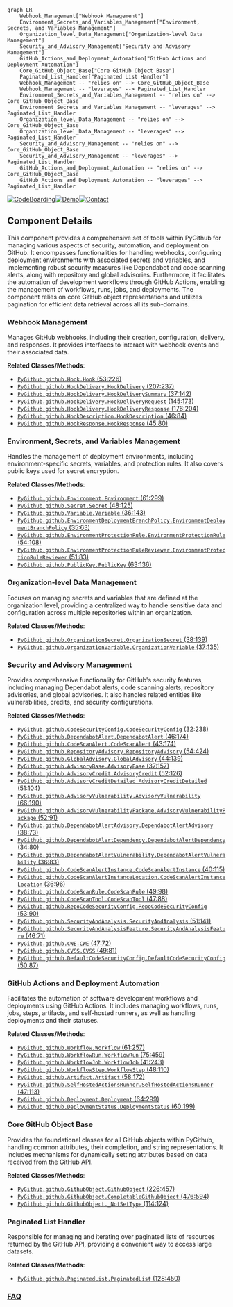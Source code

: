 ```mermaid
graph LR
    Webhook_Management["Webhook Management"]
    Environment_Secrets_and_Variables_Management["Environment, Secrets, and Variables Management"]
    Organization_level_Data_Management["Organization-level Data Management"]
    Security_and_Advisory_Management["Security and Advisory Management"]
    GitHub_Actions_and_Deployment_Automation["GitHub Actions and Deployment Automation"]
    Core_GitHub_Object_Base["Core GitHub Object Base"]
    Paginated_List_Handler["Paginated List Handler"]
    Webhook_Management -- "relies on" --> Core_GitHub_Object_Base
    Webhook_Management -- "leverages" --> Paginated_List_Handler
    Environment_Secrets_and_Variables_Management -- "relies on" --> Core_GitHub_Object_Base
    Environment_Secrets_and_Variables_Management -- "leverages" --> Paginated_List_Handler
    Organization_level_Data_Management -- "relies on" --> Core_GitHub_Object_Base
    Organization_level_Data_Management -- "leverages" --> Paginated_List_Handler
    Security_and_Advisory_Management -- "relies on" --> Core_GitHub_Object_Base
    Security_and_Advisory_Management -- "leverages" --> Paginated_List_Handler
    GitHub_Actions_and_Deployment_Automation -- "relies on" --> Core_GitHub_Object_Base
    GitHub_Actions_and_Deployment_Automation -- "leverages" --> Paginated_List_Handler
```
[![CodeBoarding](https://img.shields.io/badge/Generated%20by-CodeBoarding-9cf?style=flat-square)](https://github.com/CodeBoarding/GeneratedOnBoardings)[![Demo](https://img.shields.io/badge/Try%20our-Demo-blue?style=flat-square)](https://www.codeboarding.org/demo)[![Contact](https://img.shields.io/badge/Contact%20us%20-%20contact@codeboarding.org-lightgrey?style=flat-square)](mailto:contact@codeboarding.org)

## Component Details

This component provides a comprehensive set of tools within PyGithub for managing various aspects of security, automation, and deployment on GitHub. It encompasses functionalities for handling webhooks, configuring deployment environments with associated secrets and variables, and implementing robust security measures like Dependabot and code scanning alerts, along with repository and global advisories. Furthermore, it facilitates the automation of development workflows through GitHub Actions, enabling the management of workflows, runs, jobs, and deployments. The component relies on core GitHub object representations and utilizes pagination for efficient data retrieval across all its sub-domains.

### Webhook Management
Manages GitHub webhooks, including their creation, configuration, delivery, and responses. It provides interfaces to interact with webhook events and their associated data.


**Related Classes/Methods**:

- <a href="https://github.com/PyGithub/PyGithub/blob/master/github/Hook.py#L53-L226" target="_blank" rel="noopener noreferrer">`PyGithub.github.Hook.Hook` (53:226)</a>
- <a href="https://github.com/PyGithub/PyGithub/blob/master/github/HookDelivery.py#L207-L237" target="_blank" rel="noopener noreferrer">`PyGithub.github.HookDelivery.HookDelivery` (207:237)</a>
- <a href="https://github.com/PyGithub/PyGithub/blob/master/github/HookDelivery.py#L37-L142" target="_blank" rel="noopener noreferrer">`PyGithub.github.HookDelivery.HookDeliverySummary` (37:142)</a>
- <a href="https://github.com/PyGithub/PyGithub/blob/master/github/HookDelivery.py#L145-L173" target="_blank" rel="noopener noreferrer">`PyGithub.github.HookDelivery.HookDeliveryRequest` (145:173)</a>
- <a href="https://github.com/PyGithub/PyGithub/blob/master/github/HookDelivery.py#L176-L204" target="_blank" rel="noopener noreferrer">`PyGithub.github.HookDelivery.HookDeliveryResponse` (176:204)</a>
- <a href="https://github.com/PyGithub/PyGithub/blob/master/github/HookDescription.py#L46-L84" target="_blank" rel="noopener noreferrer">`PyGithub.github.HookDescription.HookDescription` (46:84)</a>
- <a href="https://github.com/PyGithub/PyGithub/blob/master/github/HookResponse.py#L45-L80" target="_blank" rel="noopener noreferrer">`PyGithub.github.HookResponse.HookResponse` (45:80)</a>


### Environment, Secrets, and Variables Management
Handles the management of deployment environments, including environment-specific secrets, variables, and protection rules. It also covers public keys used for secret encryption.


**Related Classes/Methods**:

- <a href="https://github.com/PyGithub/PyGithub/blob/master/github/Environment.py#L61-L299" target="_blank" rel="noopener noreferrer">`PyGithub.github.Environment.Environment` (61:299)</a>
- <a href="https://github.com/PyGithub/PyGithub/blob/master/github/Secret.py#L48-L125" target="_blank" rel="noopener noreferrer">`PyGithub.github.Secret.Secret` (48:125)</a>
- <a href="https://github.com/PyGithub/PyGithub/blob/master/github/Variable.py#L36-L143" target="_blank" rel="noopener noreferrer">`PyGithub.github.Variable.Variable` (36:143)</a>
- <a href="https://github.com/PyGithub/PyGithub/blob/master/github/EnvironmentDeploymentBranchPolicy.py#L35-L63" target="_blank" rel="noopener noreferrer">`PyGithub.github.EnvironmentDeploymentBranchPolicy.EnvironmentDeploymentBranchPolicy` (35:63)</a>
- <a href="https://github.com/PyGithub/PyGithub/blob/master/github/EnvironmentProtectionRule.py#L54-L108" target="_blank" rel="noopener noreferrer">`PyGithub.github.EnvironmentProtectionRule.EnvironmentProtectionRule` (54:108)</a>
- <a href="https://github.com/PyGithub/PyGithub/blob/master/github/EnvironmentProtectionRuleReviewer.py#L51-L83" target="_blank" rel="noopener noreferrer">`PyGithub.github.EnvironmentProtectionRuleReviewer.EnvironmentProtectionRuleReviewer` (51:83)</a>
- <a href="https://github.com/PyGithub/PyGithub/blob/master/github/PublicKey.py#L63-L136" target="_blank" rel="noopener noreferrer">`PyGithub.github.PublicKey.PublicKey` (63:136)</a>


### Organization-level Data Management
Focuses on managing secrets and variables that are defined at the organization level, providing a centralized way to handle sensitive data and configuration across multiple repositories within an organization.


**Related Classes/Methods**:

- <a href="https://github.com/PyGithub/PyGithub/blob/master/github/OrganizationSecret.py#L38-L139" target="_blank" rel="noopener noreferrer">`PyGithub.github.OrganizationSecret.OrganizationSecret` (38:139)</a>
- <a href="https://github.com/PyGithub/PyGithub/blob/master/github/OrganizationVariable.py#L37-L135" target="_blank" rel="noopener noreferrer">`PyGithub.github.OrganizationVariable.OrganizationVariable` (37:135)</a>


### Security and Advisory Management
Provides comprehensive functionality for GitHub's security features, including managing Dependabot alerts, code scanning alerts, repository advisories, and global advisories. It also handles related entities like vulnerabilities, credits, and security configurations.


**Related Classes/Methods**:

- <a href="https://github.com/PyGithub/PyGithub/blob/master/github/CodeSecurityConfig.py#L32-L238" target="_blank" rel="noopener noreferrer">`PyGithub.github.CodeSecurityConfig.CodeSecurityConfig` (32:238)</a>
- <a href="https://github.com/PyGithub/PyGithub/blob/master/github/DependabotAlert.py#L46-L174" target="_blank" rel="noopener noreferrer">`PyGithub.github.DependabotAlert.DependabotAlert` (46:174)</a>
- <a href="https://github.com/PyGithub/PyGithub/blob/master/github/CodeScanAlert.py#L43-L174" target="_blank" rel="noopener noreferrer">`PyGithub.github.CodeScanAlert.CodeScanAlert` (43:174)</a>
- <a href="https://github.com/PyGithub/PyGithub/blob/master/github/RepositoryAdvisory.py#L54-L424" target="_blank" rel="noopener noreferrer">`PyGithub.github.RepositoryAdvisory.RepositoryAdvisory` (54:424)</a>
- <a href="https://github.com/PyGithub/PyGithub/blob/master/github/GlobalAdvisory.py#L44-L139" target="_blank" rel="noopener noreferrer">`PyGithub.github.GlobalAdvisory.GlobalAdvisory` (44:139)</a>
- <a href="https://github.com/PyGithub/PyGithub/blob/master/github/AdvisoryBase.py#L37-L157" target="_blank" rel="noopener noreferrer">`PyGithub.github.AdvisoryBase.AdvisoryBase` (37:157)</a>
- <a href="https://github.com/PyGithub/PyGithub/blob/master/github/AdvisoryCredit.py#L52-L126" target="_blank" rel="noopener noreferrer">`PyGithub.github.AdvisoryCredit.AdvisoryCredit` (52:126)</a>
- <a href="https://github.com/PyGithub/PyGithub/blob/master/github/AdvisoryCreditDetailed.py#L51-L104" target="_blank" rel="noopener noreferrer">`PyGithub.github.AdvisoryCreditDetailed.AdvisoryCreditDetailed` (51:104)</a>
- <a href="https://github.com/PyGithub/PyGithub/blob/master/github/AdvisoryVulnerability.py#L66-L190" target="_blank" rel="noopener noreferrer">`PyGithub.github.AdvisoryVulnerability.AdvisoryVulnerability` (66:190)</a>
- <a href="https://github.com/PyGithub/PyGithub/blob/master/github/AdvisoryVulnerabilityPackage.py#L52-L91" target="_blank" rel="noopener noreferrer">`PyGithub.github.AdvisoryVulnerabilityPackage.AdvisoryVulnerabilityPackage` (52:91)</a>
- <a href="https://github.com/PyGithub/PyGithub/blob/master/github/DependabotAlertAdvisory.py#L38-L73" target="_blank" rel="noopener noreferrer">`PyGithub.github.DependabotAlertAdvisory.DependabotAlertAdvisory` (38:73)</a>
- <a href="https://github.com/PyGithub/PyGithub/blob/master/github/DependabotAlertDependency.py#L34-L80" target="_blank" rel="noopener noreferrer">`PyGithub.github.DependabotAlertDependency.DependabotAlertDependency` (34:80)</a>
- <a href="https://github.com/PyGithub/PyGithub/blob/master/github/DependabotAlertVulnerability.py#L36-L83" target="_blank" rel="noopener noreferrer">`PyGithub.github.DependabotAlertVulnerability.DependabotAlertVulnerability` (36:83)</a>
- <a href="https://github.com/PyGithub/PyGithub/blob/master/github/CodeScanAlertInstance.py#L40-L115" target="_blank" rel="noopener noreferrer">`PyGithub.github.CodeScanAlertInstance.CodeScanAlertInstance` (40:115)</a>
- <a href="https://github.com/PyGithub/PyGithub/blob/master/github/CodeScanAlertInstanceLocation.py#L36-L96" target="_blank" rel="noopener noreferrer">`PyGithub.github.CodeScanAlertInstanceLocation.CodeScanAlertInstanceLocation` (36:96)</a>
- <a href="https://github.com/PyGithub/PyGithub/blob/master/github/CodeScanRule.py#L49-L98" target="_blank" rel="noopener noreferrer">`PyGithub.github.CodeScanRule.CodeScanRule` (49:98)</a>
- <a href="https://github.com/PyGithub/PyGithub/blob/master/github/CodeScanTool.py#L47-L88" target="_blank" rel="noopener noreferrer">`PyGithub.github.CodeScanTool.CodeScanTool` (47:88)</a>
- <a href="https://github.com/PyGithub/PyGithub/blob/master/github/RepoCodeSecurityConfig.py#L53-L90" target="_blank" rel="noopener noreferrer">`PyGithub.github.RepoCodeSecurityConfig.RepoCodeSecurityConfig` (53:90)</a>
- <a href="https://github.com/PyGithub/PyGithub/blob/master/github/SecurityAndAnalysis.py#L51-L141" target="_blank" rel="noopener noreferrer">`PyGithub.github.SecurityAndAnalysis.SecurityAndAnalysis` (51:141)</a>
- <a href="https://github.com/PyGithub/PyGithub/blob/master/github/SecurityAndAnalysisFeature.py#L46-L71" target="_blank" rel="noopener noreferrer">`PyGithub.github.SecurityAndAnalysisFeature.SecurityAndAnalysisFeature` (46:71)</a>
- <a href="https://github.com/PyGithub/PyGithub/blob/master/github/CWE.py#L47-L72" target="_blank" rel="noopener noreferrer">`PyGithub.github.CWE.CWE` (47:72)</a>
- <a href="https://github.com/PyGithub/PyGithub/blob/master/github/CVSS.py#L49-L81" target="_blank" rel="noopener noreferrer">`PyGithub.github.CVSS.CVSS` (49:81)</a>
- <a href="https://github.com/PyGithub/PyGithub/blob/master/github/DefaultCodeSecurityConfig.py#L50-L87" target="_blank" rel="noopener noreferrer">`PyGithub.github.DefaultCodeSecurityConfig.DefaultCodeSecurityConfig` (50:87)</a>


### GitHub Actions and Deployment Automation
Facilitates the automation of software development workflows and deployments using GitHub Actions. It includes managing workflows, runs, jobs, steps, artifacts, and self-hosted runners, as well as handling deployments and their statuses.


**Related Classes/Methods**:

- <a href="https://github.com/PyGithub/PyGithub/blob/master/github/Workflow.py#L61-L257" target="_blank" rel="noopener noreferrer">`PyGithub.github.Workflow.Workflow` (61:257)</a>
- <a href="https://github.com/PyGithub/PyGithub/blob/master/github/WorkflowRun.py#L75-L459" target="_blank" rel="noopener noreferrer">`PyGithub.github.WorkflowRun.WorkflowRun` (75:459)</a>
- <a href="https://github.com/PyGithub/PyGithub/blob/master/github/WorkflowJob.py#L41-L243" target="_blank" rel="noopener noreferrer">`PyGithub.github.WorkflowJob.WorkflowJob` (41:243)</a>
- <a href="https://github.com/PyGithub/PyGithub/blob/master/github/WorkflowStep.py#L48-L110" target="_blank" rel="noopener noreferrer">`PyGithub.github.WorkflowStep.WorkflowStep` (48:110)</a>
- <a href="https://github.com/PyGithub/PyGithub/blob/master/github/Artifact.py#L58-L172" target="_blank" rel="noopener noreferrer">`PyGithub.github.Artifact.Artifact` (58:172)</a>
- <a href="https://github.com/PyGithub/PyGithub/blob/master/github/SelfHostedActionsRunner.py#L47-L113" target="_blank" rel="noopener noreferrer">`PyGithub.github.SelfHostedActionsRunner.SelfHostedActionsRunner` (47:113)</a>
- <a href="https://github.com/PyGithub/PyGithub/blob/master/github/Deployment.py#L64-L299" target="_blank" rel="noopener noreferrer">`PyGithub.github.Deployment.Deployment` (64:299)</a>
- <a href="https://github.com/PyGithub/PyGithub/blob/master/github/DeploymentStatus.py#L60-L199" target="_blank" rel="noopener noreferrer">`PyGithub.github.DeploymentStatus.DeploymentStatus` (60:199)</a>


### Core GitHub Object Base
Provides the foundational classes for all GitHub objects within PyGithub, handling common attributes, their completion, and string representations. It includes mechanisms for dynamically setting attributes based on data received from the GitHub API.


**Related Classes/Methods**:

- <a href="https://github.com/PyGithub/PyGithub/blob/master/github/GithubObject.py#L226-L457" target="_blank" rel="noopener noreferrer">`PyGithub.github.GithubObject.GithubObject` (226:457)</a>
- <a href="https://github.com/PyGithub/PyGithub/blob/master/github/GithubObject.py#L476-L594" target="_blank" rel="noopener noreferrer">`PyGithub.github.GithubObject.CompletableGithubObject` (476:594)</a>
- <a href="https://github.com/PyGithub/PyGithub/blob/master/github/GithubObject.py#L114-L124" target="_blank" rel="noopener noreferrer">`PyGithub.github.GithubObject._NotSetType` (114:124)</a>


### Paginated List Handler
Responsible for managing and iterating over paginated lists of resources returned by the GitHub API, providing a convenient way to access large datasets.


**Related Classes/Methods**:

- <a href="https://github.com/PyGithub/PyGithub/blob/master/github/PaginatedList.py#L128-L450" target="_blank" rel="noopener noreferrer">`PyGithub.github.PaginatedList.PaginatedList` (128:450)</a>




### [FAQ](https://github.com/CodeBoarding/GeneratedOnBoardings/tree/main?tab=readme-ov-file#faq)